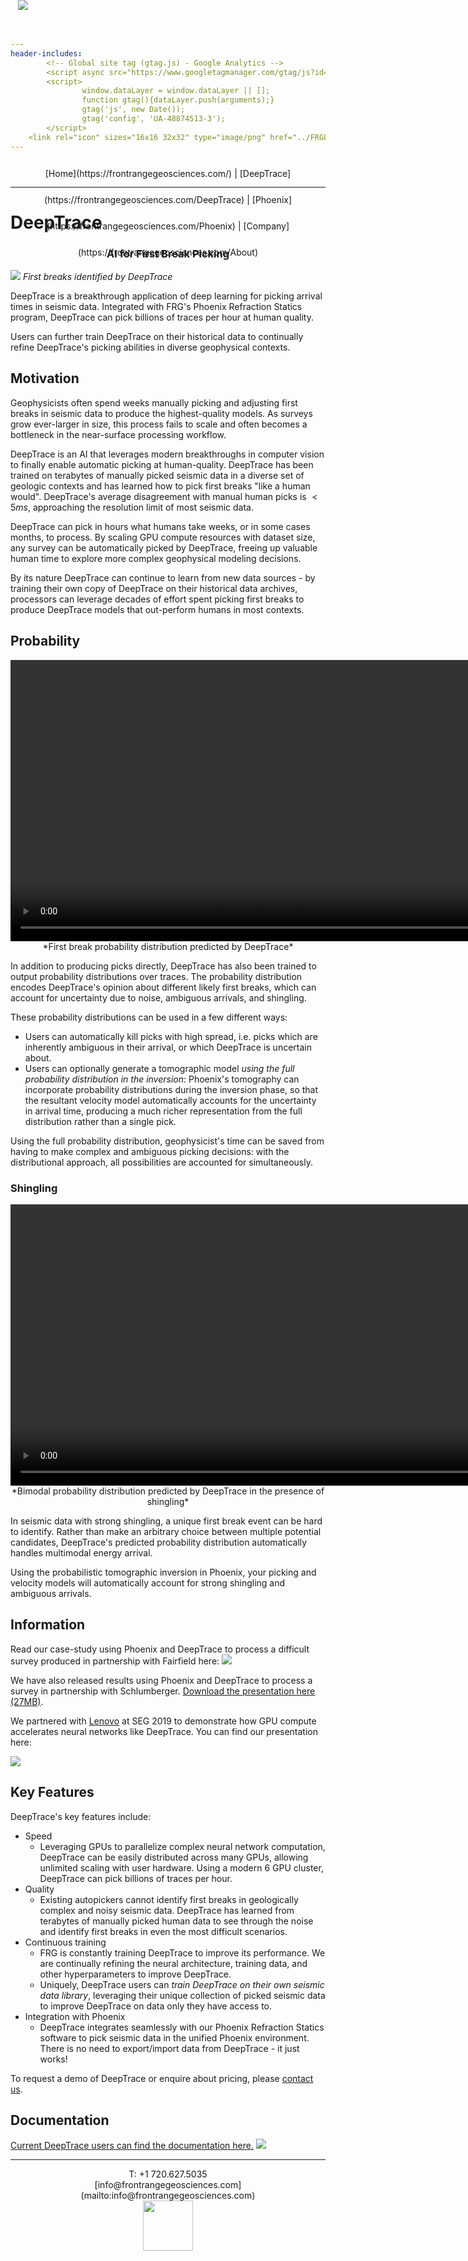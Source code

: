 ```yaml
---
header-includes:
        <!-- Global site tag (gtag.js) - Google Analytics -->
        <script async src="https://www.googletagmanager.com/gtag/js?id=UA-48874513-3"></script>
        <script>
                window.dataLayer = window.dataLayer || [];
                function gtag(){dataLayer.push(arguments);}
                gtag('js', new Date());
                gtag('config', 'UA-48874513-3');
        </script>
	<link rel="icon" sizes="16x16 32x32" type="image/png" href="../FRGLogo.ico">
---
```

<div style="vertical-align: bottom;padding: 0px; margin: 0px;text-align: center; height: 3em;line-height: 3em; width: 100%;display: inline-block">
<img src="../FRGLogo.png" style="position: absolute; left: 25%; top: 0px; max-height: 3em;"/>
[Home](https://frontrangegeosciences.com/) | [DeepTrace](https://frontrangegeosciences.com/DeepTrace) | [Phoenix](https://frontrangegeosciences.com/Phoenix) | [Company](https://frontrangegeosciences.com/About)</div>

<hr style="margin-top: 0px;"/>

# DeepTrace
<h3 style="text-align-last: center;">AI for First Break Picking</h3>


![](../resources/noisyseismic.png)
*First breaks identified by DeepTrace*

DeepTrace is a breakthrough application of deep learning for picking arrival times in seismic data. Integrated with FRG's Phoenix Refraction Statics program, DeepTrace can pick billions of traces per hour at human quality. 

Users can further train DeepTrace on their historical data to continually refine DeepTrace's picking abilities in diverse geophysical contexts. 

## Motivation
Geophysicists often spend weeks manually picking and adjusting first breaks in seismic data to produce the highest-quality models. As surveys grow ever-larger in size, this process fails to scale and often becomes a bottleneck in the near-surface processing workflow.

DeepTrace is an AI that leverages modern breakthroughs in computer vision to finally enable automatic picking at human-quality. DeepTrace has been trained on terabytes of manually picked seismic data in a diverse set of geologic contexts and has learned how to pick first breaks "like a human would". DeepTrace's average disagreement with manual human picks is $< 5 ms$, approaching the resolution limit of most seismic data.

DeepTrace can pick in hours what humans take weeks, or in some cases months, to process. By scaling GPU compute resources with dataset size, any survey can be automatically picked by DeepTrace, freeing up valuable human time to explore more complex geophysical modeling decisions.

By its nature DeepTrace can continue to learn from new data sources - by training their own copy of DeepTrace on their historical data archives, processors can leverage decades of effort spent picking first breaks to produce DeepTrace models that out-perform humans in most contexts.

## Probability
<video width="900" loop autoplay muted playsinline>
       <source src="dtprob.mp4" type="video/mp4">
</video>
<center>*First break probability distribution predicted by DeepTrace*</center>

In addition to producing picks directly, DeepTrace has also been trained to output probability distributions over traces. The probability distribution encodes DeepTrace's opinion about different likely first breaks, which can account for uncertainty due to noise, ambiguous arrivals, and shingling.

These probability distributions can be used in a few different ways:

 - Users can automatically kill picks with high spread, i.e. picks which are inherently ambiguous in their arrival, or which DeepTrace is uncertain about.
 - Users can optionally generate a tomographic model *using the full probability distribution in the inversion*: Phoenix's tomography can incorporate probability distributions during the inversion phase, so that the resultant velocity model automatically accounts for the uncertainty in arrival time, producing a much richer representation from the full distribution rather than a single pick.

Using the full probability distribution, geophysicist's time can be saved from having to make complex and ambiguous picking decisions: with the distributional approach, all possibilities are accounted for simultaneously.

### Shingling
<video width="900" loop autoplay muted playsinline>
       <source src="shinglingprob.mp4" type="video/mp4">
</video>
<center>*Bimodal probability distribution predicted by DeepTrace in the presence of shingling*</center>

In seismic data with strong shingling, a unique first break event can be hard to identify. Rather than make an arbitrary choice between multiple potential candidates, DeepTrace's predicted probability distribution automatically handles multimodal energy arrival.

Using the probabilistic tomographic inversion in Phoenix, your picking and velocity models will automatically account for strong shingling and ambiguous arrivals.

## Information
Read our case-study using Phoenix and DeepTrace to process a difficult survey produced in partnership with Fairfield here:
<a href="FRGFairfield.pdf">
<img src="paperscreenshot.png" style="max-width: 33%"/></a>

We have also released results using Phoenix and DeepTrace to process a survey in partnership with Schlumberger. [Download the presentation here (27MB)](https://frontrangegeosciences.com/Phoenix/FRG_Phoenix_DeepTrace.pptx).

We partnered with [Lenovo](https://www.lenovo.com) at SEG 2019 to demonstrate how GPU compute accelerates neural networks like DeepTrace. You can find our presentation here:

<a href="https://frontrangegeosciences.com/DeepTrace/DeepTracePresentation.pdf"><img src="lenovo.png"/></a>

## Key Features
DeepTrace's key features include:

- Speed
  - Leveraging GPUs to parallelize complex neural network computation, DeepTrace can be easily distributed across many GPUs, allowing unlimited scaling with user hardware. Using a modern 6 GPU cluster, DeepTrace can pick billions of traces per hour.
- Quality
  - Existing autopickers cannot identify first breaks in geologically complex and noisy seismic data. DeepTrace has learned from terabytes of manually picked human data to see through the noise and identify first breaks in even the most difficult scenarios.
- Continuous training
  - FRG is constantly training DeepTrace to improve its performance. We are continually refining the neural architecture, training data, and other hyperparameters to improve DeepTrace.
  - Uniquely, DeepTrace users can *train DeepTrace on their own seismic data library*, leveraging their unique collection of picked seismic data to improve DeepTrace on data only they have access to.
- Integration with Phoenix
  - DeepTrace integrates seamlessly with our Phoenix Refraction Statics software to pick seismic data in the unified Phoenix environment. There is no need to export/import data from DeepTrace - it just works!

To request a demo of DeepTrace or enquire about pricing, please [contact us](mailto:info@frontrangegeosciences.com).

## Documentation
[Current DeepTrace users can find the documentation here.](https://frontrangegeosciences.com/DeepTrace/Docs/)
![](../geop/resources/stack1.png)

---
<center style="padding-bottom: 0px; margin-bottom: 0px;">T: +1 720.627.5035
<br/>[info@frontrangegeosciences.com](mailto:info@frontrangegeosciences.com)
<br/>
<img src="../FRGLogo.png" style="height: 80px;"/></center>